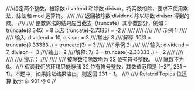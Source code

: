 ////给定两个整数，被除数 dividend 和除数 divisor。将两数相除，要求不使用乘法、除法和 mod 运算符。 
////
//// 返回被除数 dividend 除以除数 divisor 得到的商。 
////
//// 整数除法的结果应当截去（truncate）其小数部分，例如：truncate(8.345) = 8 以及 truncate(-2.7335) = -2
// 
////
//// 
////
//// 示例 1: 
////
//// 输入: dividend = 10, divisor = 3
////输出: 3
////解释: 10/3 = truncate(3.33333..) = truncate(3) = 3 
////
//// 示例 2: 
////
//// 输入: dividend = 7, divisor = -3
////输出: -2
////解释: 7/-3 = truncate(-2.33333..) = -2 
////
//// 
////
//// 提示： 
////
//// 
//// 被除数和除数均为 32 位有符号整数。 
//// 除数不为 0。 
//// 假设我们的环境只能存储 32 位有符号整数，其数值范围是 [−2³¹, 231 − 1]。本题中，如果除法结果溢出，则返回 231 − 1。 
//// 
//// Related Topics 位运算 数学 👍 901 👎 0
//
